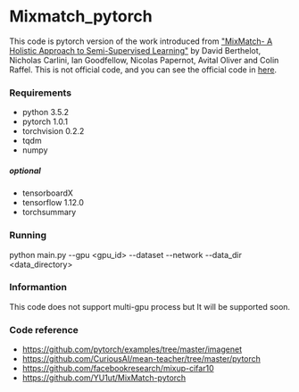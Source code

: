 # Mixmatch_pytorch
This code is pytorch version of the work introduced from ["MixMatch- A Holistic Approach to Semi-Supervised Learning"](https://arxiv.org/abs/1905.02249) by David Berthelot, Nicholas Carlini, Ian Goodfellow, Nicolas Papernot, Avital Oliver and Colin Raffel. This is not official code, and you can see the official code in [here](https://github.com/google-research/mixmatch).

### Requirements
* python 3.5.2
* pytorch 1.0.1
* torchvision 0.2.2
* tqdm
* numpy
##### optional
* tensorboardX
* tensorflow 1.12.0
* torchsummary

### Running
  python main.py --gpu <gpu_id> --dataset <dataset name> --network <network name> --data_dir <data_directory>

### Informantion
This code does not support multi-gpu process but It will be supported soon.

### Code reference
- https://github.com/pytorch/examples/tree/master/imagenet
- https://github.com/CuriousAI/mean-teacher/tree/master/pytorch
- https://github.com/facebookresearch/mixup-cifar10
- https://github.com/YU1ut/MixMatch-pytorch
